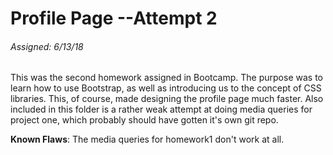 # Profile Page --Attempt 2
###### Assigned: 6/13/18

This was the second homework assigned in Bootcamp. The purpose was to learn how to use Bootstrap, as well as introducing us to the concept of CSS libraries. This, of course, made designing the profile page much faster.
Also included in this folder is a rather weak attempt at doing media queries for project one, which probably should have gotten it's own git repo.

**Known Flaws**: The media queries for homework1 don't work at all.
